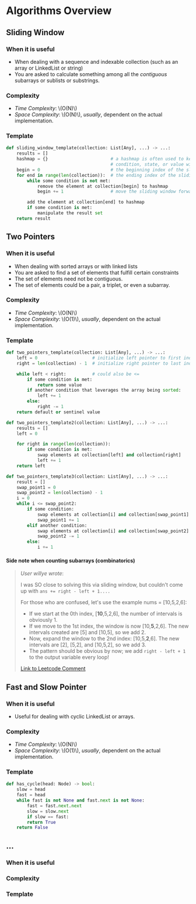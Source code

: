 # Algorithms Overview

## Sliding Window
### When it is useful
* When dealing with a sequence and indexable collection (such as an array or
  LinkedList or string)
* You are asked to calculate something among all the _contiguous_ subarrays or
  sublists or substrings.

### Complexity
* *Time Complexity*:  \\(O(N)\\)
* *Space Complexity*:  \\(O(N)\\), _usually_, dependent on the actual implementation.

### Template
```python
def sliding_window_template(collection: List[Any], ...) -> ...:
    results = []
    hashmap = {}                        # a hashmap is often used to keep track of some
                                        # condition, state, or value within the window
    begin = 0                           # the beginning index of the sliding window
    for end in range(len(collection)):  # the ending index of the sliding window
        while some condition is not met:
            remove the element at collection[begin] to hashmap
            begin += 1                  # move the sliding window forward

        add the element at collection[end] to hashmap
        if some condition is met:
            manipulate the result set
    return result
```


## Two Pointers
### When it is useful
* When dealing with sorted arrays or with linked lists
* You are asked to find a set of elements that fulfill certain constraints
* The set of elements need not be contiguous.
* The set of elements could be a pair, a triplet, or even a subarray.

### Complexity
* *Time Complexity*:  \\(O(N)\\)
* *Space Complexity*:  \\(O(1)\\), _usually_, dependent on the actual implementation.

### Template
```python
def two_pointers_template(collection: List[Any], ...) -> ...:
    left = 0                     # initialize left pointer to first index
    right = len(collection) - 1  # initialize right pointer to last index

    while left < right:          # could also be <=
        if some condition is met:
            return some value
        if another condition that leverages the array being sorted:
            left += 1
        else:
            right -= 1
    return default or sentinel value

def two_pointers_template2(collection: List[Any], ...) -> ...:
    results = []
    left = 0        

    for right in range(len(collection)):
        if some condition is met:
            swap elements at collection[left] and collection[right]
            left += 1
    return left

def two_pointers_template3(collection: List[Any], ...) -> ...:
    result = []
    swap_point1 = 0
    swap_point2 = len(collection) - 1
    i = 0
    while i <= swap_point2:
        if some condition:
            swap elements at collection[i] and collection[swap_point1]
            swap_point1 += 1
        elif another condition:
            swap elements at collection[i] and collection[swap_point2]
            swap_point2 -= 1
        else:
            i += 1
```


#### Side note when counting subarrays (combinatorics)
> _User willye wrote_:
>
> I was SO close to solving this via sliding window, but couldn't come up with
> `ans += right - left + 1....`
>
> For those who are confused, let's use the example nums = [10,5,2,6]:
>   * If we start at the 0th index, [**10**,5,2,6], the number of intervals is
>     obviously 1.
>   * If we move to the 1st index, the window is now [10,**5**,2,6]. The new
>     intervals created are [5] and [10,5], so we add 2.
>   * Now, expand the window to the 2nd index: [10,5,**2**,6]. The new intervals
>     are [2], [5,2], and [10,5,2], so we add 3.
>   * The pattern should be obvious by now; we add `right - left + 1` to the
>     output variable every loop!
>
> [Link to Leetcode Comment](https://leetcode.com/problems/subarray-product-less-than-k/solution/)

## Fast and Slow Pointer
### When it is useful
* Useful for dealing with cyclic LinkedList or arrays.

### Complexity
* *Time Complexity*:  \\(O(N)\\)
* *Space Complexity*:  \\(O(1)\\), _usually_, dependent on the actual implementation.

### Template
```python
def has_cycle(head: Node) -> bool:
    slow = head
    fast = head
    while fast is not None and fast.next is not None:
        fast = fast.next.next
        slow = slow.next
        if slow == fast:
        return True
    return False
```


## ...
### When it is useful
### Complexity
### Template
